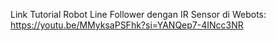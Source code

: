 Link Tutorial Robot Line Follower dengan IR Sensor di Webots:
https://youtu.be/MMyksaPSFhk?si=YANQep7-4INcc3NR
